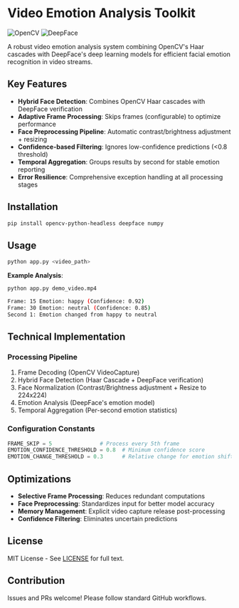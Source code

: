 # Video Emotion Analysis Toolkit

![OpenCV](https://img.shields.io/badge/OpenCV-5.0-%235C3EE8?logo=opencv)
![DeepFace](https://img.shields.io/badge/DeepFace-0.0.79-%2300A67E)

A robust video emotion analysis system combining OpenCV's Haar cascades with DeepFace's deep learning models for efficient facial emotion recognition in video streams.

## Key Features

- **Hybrid Face Detection**: Combines OpenCV Haar cascades with DeepFace verification
- **Adaptive Frame Processing**: Skips frames (configurable) to optimize performance
- **Face Preprocessing Pipeline**: Automatic contrast/brightness adjustment + resizing
- **Confidence-based Filtering**: Ignores low-confidence predictions (<0.8 threshold)
- **Temporal Aggregation**: Groups results by second for stable emotion reporting
- **Error Resilience**: Comprehensive exception handling at all processing stages

## Installation

```bash
pip install opencv-python-headless deepface numpy
```

## Usage

```bash
python app.py <video_path>
```

**Example Analysis**:
```bash
python app.py demo_video.mp4

Frame: 15 Emotion: happy (Confidence: 0.92)
Frame: 30 Emotion: neutral (Confidence: 0.85)
Second 1: Emotion changed from happy to neutral
```

## Technical Implementation

### Processing Pipeline
1. Frame Decoding (OpenCV VideoCapture)
2. Hybrid Face Detection (Haar Cascade + DeepFace verification)
3. Face Normalization (Contrast/Brightness adjustment + Resize to 224x224)
4. Emotion Analysis (DeepFace's emotion model)
5. Temporal Aggregation (Per-second emotion statistics)

### Configuration Constants
```python
FRAME_SKIP = 5               # Process every 5th frame
EMOTION_CONFIDENCE_THRESHOLD = 0.8  # Minimum confidence score
EMOTION_CHANGE_THRESHOLD = 0.3      # Relative change for emotion shift
```

## Optimizations

- **Selective Frame Processing**: Reduces redundant computations
- **Face Preprocessing**: Standardizes input for better model accuracy
- **Memory Management**: Explicit video capture release post-processing
- **Confidence Filtering**: Eliminates uncertain predictions

## License

MIT License - See [LICENSE](LICENSE) for full text.

## Contribution

Issues and PRs welcome! Please follow standard GitHub workflows.

